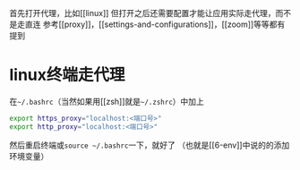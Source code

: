 首先打开代理，比如[[linux]]
但打开之后还需要配置才能让应用实际走代理，而不是走直连
参考[[proxy]]，[[settings-and-configurations]]，[[zoom]]等等都有提到
# linux终端走代理
在`~/.bashrc`（当然如果用[[zsh]]就是`~/.zshrc`）中加上
```sh
export https_proxy="localhost:<端口号>"
export http_proxy="localhost:<端口号>"
```
然后重启终端或`source ~/.bashrc`一下，就好了
（也就是[[6-env]]中说的的添加环境变量）